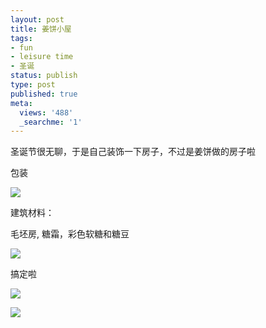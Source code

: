 ```yaml
---
layout: post
title: 姜饼小屋
tags:
- fun
- leisure time
- 圣诞
status: publish
type: post
published: true
meta:
  views: '488'
  _searchme: '1'
---
```

圣诞节很无聊，于是自己装饰一下房子，不过是姜饼做的房子啦

包装

![](https://dl.dropboxusercontent.com/u/308058/blogimages/2010/07/img_01741.jpg)

建筑材料：

毛坯房, 糖霜，彩色软糖和糖豆

![](http://azaleasays.files.wordpress.com/2008/12/img_0175.jpg)

搞定啦

![](https://dl.dropboxusercontent.com/u/308058/blogimages/2010/07/img_0177.jpg)

![](http://azaleasays.files.wordpress.com/2008/12/img_0178.jpg)
